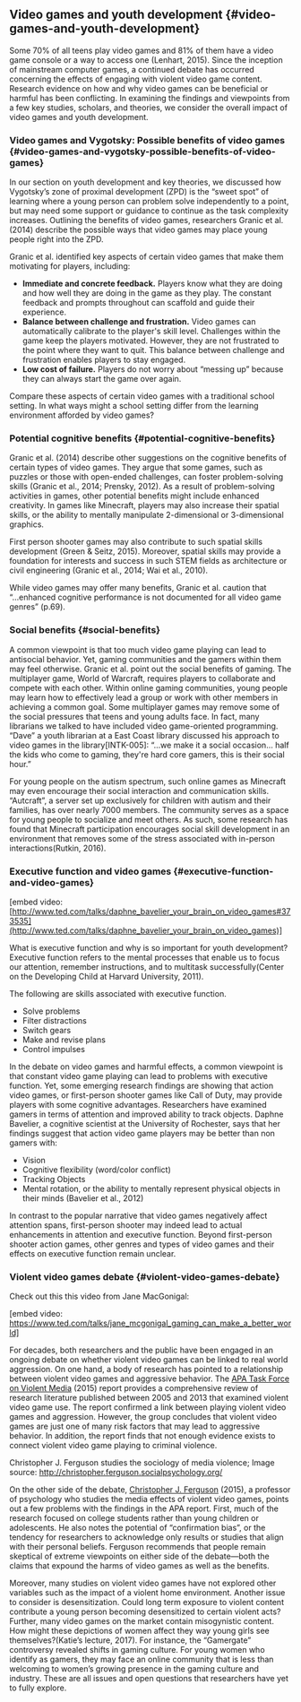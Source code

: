 ## Video games and youth development {#video-games-and-youth-development}

Some 70% of all teens play video games and 81% of them have a video game console or a way to access one (Lenhart, 2015). Since the inception of mainstream computer games, a continued debate has occurred concerning the effects of engaging with violent video game content. Research evidence on how and why video games can be beneficial or harmful has been conflicting. In examining the findings and viewpoints from a few key studies, scholars, and theories, we consider the overall impact of video games and youth development.

### Video games and Vygotsky: Possible benefits of video games {#video-games-and-vygotsky-possible-benefits-of-video-games}

In our section on youth development and key theories, we discussed how Vygotsky’s zone of proximal development (ZPD) is the “sweet spot” of learning where a young person can problem solve independently to a point, but may need some support or guidance to continue as the task complexity increases. Outlining the benefits of video games, researchers Granic et al. (2014) describe the possible ways that video games may place young people right into the ZPD.

Granic et al. identified key aspects of certain video games that make them motivating for players, including:

*   **Immediate and concrete feedback.** Players know what they are doing and how well they are doing in the game as they play. The constant feedback and prompts throughout can scaffold and guide their experience.
*   **Balance between challenge and frustration.** Video games can automatically calibrate to the player&#039;s skill level. Challenges within the game keep the players motivated. However, they are not frustrated to the point where they want to quit. This balance between challenge and frustration enables players to stay engaged.
*   **Low cost of failure.** Players do not worry about “messing up” because they can always start the game over again.

Compare these aspects of certain video games with a traditional school setting. In what ways might a school setting differ from the learning environment afforded by video games?

### Potential cognitive benefits {#potential-cognitive-benefits}

Granic et al. (2014) describe other suggestions on the cognitive benefits of certain types of video games. They argue that some games, such as puzzles or those with open-ended challenges, can foster problem-solving skills (Granic et al., 2014; Prensky, 2012). As a result of problem-solving activities in games, other potential benefits might include enhanced creativity. In games like Minecraft, players may also increase their spatial skills, or the ability to mentally manipulate 2-dimensional or 3-dimensional graphics.

First person shooter games may also contribute to such spatial skills development (Green &amp; Seitz, 2015). Moreover, spatial skills may provide a foundation for interests and success in such STEM fields as architecture or civil engineering (Granic et al., 2014; Wai et al., 2010).

While video games may offer many benefits, Granic et al. caution that “...enhanced cognitive performance is not documented for all video game genres” (p.69).

### Social benefits {#social-benefits}

A common viewpoint is that too much video game playing can lead to antisocial behavior. Yet, gaming communities and the gamers within them may feel otherwise. Granic et al. point out the social benefits of gaming. The multiplayer game, World of Warcraft, requires players to collaborate and compete with each other. Within online gaming communities, young people may learn how to effectively lead a group or work with other members in achieving a common goal. Some multiplayer games may remove some of the social pressures that teens and young adults face. In fact, many librarians we talked to have included video game-oriented programming. “Dave” a youth librarian at a East Coast library discussed his approach to video games in the library[INTK-005]: “...we make it a social occasion... half the kids who come to gaming, they&#039;re hard core gamers, this is their social hour.”

For young people on the autism spectrum, such online games as Minecraft may even encourage their social interaction and communication skills. “Autcraft”, a server set up exclusively for children with autism and their families, has over nearly 7000 members. The community serves as a space for young people to socialize and meet others. As such, some research has found that Minecraft participation encourages social skill development in an environment that removes some of the stress associated with in-person interactions(Rutkin, 2016).

### Executive function and video games {#executive-function-and-video-games}

[embed video: [http://www.ted.com/talks/daphne_bavelier_your_brain_on_video_games#373535](http://www.ted.com/talks/daphne_bavelier_your_brain_on_video_games)]

What is executive function and why is so important for youth development? Executive function refers to the mental processes that enable us to focus our attention, remember instructions, and to multitask successfully(Center on the Developing Child at Harvard University, 2011).

The following are skills associated with executive function.

*   Solve problems
*   Filter distractions
*   Switch gears
*   Make and revise plans
*   Control impulses

In the debate on video games and harmful effects, a common viewpoint is that constant video game playing can lead to problems with executive function. Yet, some emerging research findings are showing that action video games, or first-person shooter games like Call of Duty, may provide players with some cognitive advantages. Researchers have examined gamers in terms of attention and improved ability to track objects. Daphne Bavelier, a cognitive scientist at the University of Rochester, says that her findings suggest that action video game players may be better than non gamers with:

*   Vision
*   Cognitive flexibility (word/color conflict)
*   Tracking Objects
*   Mental rotation, or the ability to mentally represent physical objects in their minds (Bavelier et al., 2012)

In contrast to the popular narrative that video games negatively affect attention spans, first-person shooter may indeed lead to actual enhancements in attention and executive function. Beyond first-person shooter action games, other genres and types of video games and their effects on executive function remain unclear.

### Violent video games debate {#violent-video-games-debate}

Check out this this video from Jane MacGonigal:

[embed video: https://www.ted.com/talks/jane_mcgonigal_gaming_can_make_a_better_world]

For decades, both researchers and the public have been engaged in an ongoing debate on whether violent video games can be linked to real world aggression. On one hand, a body of research has pointed to a relationship between violent video games and aggressive behavior. The [APA Task Force on Violent Media](http://www.apa.org/pi/families/violent-media.aspx) (2015) report provides a comprehensive review of research literature published between 2005 and 2013 that examined violent video game use. The report confirmed a link between playing violent video games and aggression. However, the group concludes that violent video games are just one of many risk factors that may lead to aggressive behavior. In addition, the report finds that not enough evidence exists to connect violent video game playing to criminal violence.

Christopher J. Ferguson studies the sociology of media violence; Image source: http://christopher.ferguson.socialpsychology.org/

On the other side of the debate, [Christopher J. Ferguson](http://www.stetson.edu/other/faculty/profiles/christopher-ferguson.php) (2015), a professor of psychology who studies the media effects of violent video games, points out a few problems with the findings in the APA report. First, much of the research focused on college students rather than young children or adolescents. He also notes the potential of “confirmation bias”, or the tendency for researchers to acknowledge only results or studies that align with their personal beliefs. Ferguson recommends that people remain skeptical of extreme viewpoints on either side of the debate—both the claims that expound the harms of video games as well as the benefits.

Moreover, many studies on violent video games have not explored other variables such as the impact of a violent home environment. Another issue to consider is desensitization. Could long term exposure to violent content contribute a young person becoming desensitized to certain violent acts? Further, many video games on the market contain misogynistic content. How might these depictions of women affect they way young girls see themselves?(Katie’s lecture, 2017). For instance, the “Gamergate” controversy revealed shifts in gaming culture. For young women who identify as gamers, they may face an online community that is less than welcoming to women’s growing presence in the gaming culture and industry. These are all issues and open questions that researchers have yet to fully explore.

###